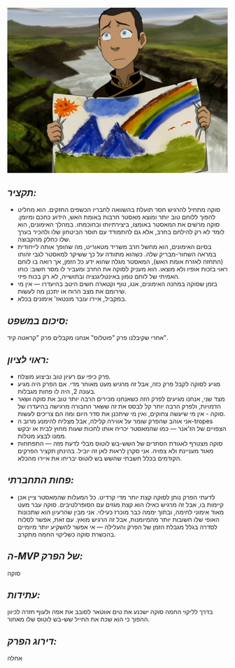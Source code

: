 ![](images/304.png "304")
## *תקציר:*
- סוקה מתחיל להרגיש חסר תועלת בהשוואה לחבריו הכשפים החזקים. הוא מחליט להפוך ללוחם טוב יותר ומוצא מאסטר חרבות באומת האש, הידוע כחכם ומיומן. סוקה מרשים את המאסטר באומצו, ביצירתיותו ובחוכמתו. במהלך האימונים, הוא לומד לא רק להילחם בחרב, אלא גם להתמודד עם חוסר הביטחון שלו ולהכיר בערך שלו כחלק מהקבוצה.
- בסיום האימונים, הוא מחשל חרב משריד מטאוריט, מה שהופך אותה לייחודית במראה השחור-מבריק שלה. כשהוא מתוודה על כך ששיקר למאסטר לגבי זהותו (התחזה לאזרח אומת האש), המאסטר מגלה שהוא ידע כל הזמן, אך רואה בו לוחם ראוי בזכות אופיו ולא מוצאו. הוא מעניק לסוקה את החרב ומעביר לו מסר חשוב: כוחו האמיתי של לוחם טמון באינטליגנציה ובתושייה, לא רק בכוח פיזי.
- בזמן שסוקה במחנה האימונים, אנג, טוף וקטארה חשים היטב בהיעדרו — אין מי שירומם את מצב הרוח או יתכנן מה לעשות.
- במקביל, איירו עובר מונטאז' אימונים בכלא.

## *סיכום במשפט:*  
אחרי שקיבלנו פרק "פוטלוס" אנחנו מקבלים פרק "קראטה קיד".

## *ראוי לציון:*  
- פרק כיפי עם רעיון טוב וביצוע מוצלח.
- מגיע לסוקה לקבל פרק כזה, אבל זה מרגיש מעט מאוחר מדי. אם הפרק היה מגיע בעונה 2, היה לו פחות מגבלות.
- מצד שני, אנחנו מגיעים לפרק הזה כשאנחנו מכירים הרבה יותר טוב את סוקה ושאר הדמויות, ולפרק הרבה יותר קל לבסס את זה ששאר החבורה מרגישה בהיעדרו של סוקה - אין מי שיעשה צחוקים, ואין מי שיתכנן את סדר היום ומה הם צריכים לעשות.
- אני אוהב שהפרק שומר על אווירה קלילה, אבל מצליח להימנע מרוב ה-tropes הצפויים של הז'אנר — כמו שהמאסטר יכריח אותו לחכות שעות מחוץ לבית או יבקש ממנו לבצע מטלות.
- סוקה מצטרף לאגודת הסתרים של השש-בש לוטוס מבלי לדעת מזה — התפתחות מאוד מעניינת ולא צפויה. אני סקרן לראות לאן זה יוביל. בהינתן תקציר הפרקים הקודמים בכלל חשבתי שהשש בש לוטוס יבריחו את איירו מהכלא.
## *פחות התחברתי:*
- לדעתי הפרק נותן לסוקה קצת יותר מדי קרדיט. כל המעלות שהמאסטר ציין אכן קיימות בו, אבל זה מרגיש כאילו הוא קצת מגזים עם הסופרלטיבים. סוקה עבר מעט מאוד אימוני לחימה, ובתוך יממה כבר מוכרז כעילוי. אני מבין שהרעיון הוא שתכונות האופי שלו חשובות יותר מהמיומנות, אבל זה הרגיש מואץ. עם זאת, אפשר לסלוח לסדרה בגלל מגבלת הזמן של הפרק והעלילה — אי אפשר להשקיע יותר מיומיים בהכשרת סוקה כשליקוי החמה מתקרב.

## *ה-MVP של הפרק:*  
סוקה

## *עתידות:*
בדרך לליקוי החמה סוקה ישכנע את טים אווטאר לסובב את אפה ולעוף חזרה לכיוון ההפוך כי הוא שכח את החייל שש-בש לוטוס שלו מאחור.

## *דירוג הפרק:*  
אחלה